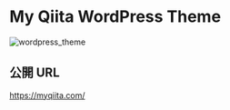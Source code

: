 # My Qiita WordPress Theme

![wordpress_theme](https://user-images.githubusercontent.com/45201545/104149220-c0787480-5418-11eb-9f12-92ce259c9ea9.png)

## 公開 URL

https://myqiita.com/
